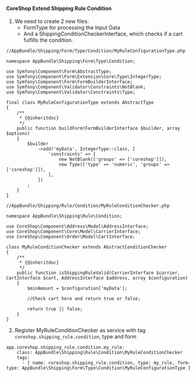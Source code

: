
#### CoreShop Extend Shipping Rule Condition

1. We need to create 2 new files:
    - FormType for processing the Input Data
    - And a ShippingConditionCheckerInterface, which checks if a cart fulfills the condition.

```
//AppBundle/Shipping/Form/Type/Condition/MyRuleConfigurationType.php

namespace AppBundle\Shipping\Form\Type\Condition;

use Symfony\Component\Form\AbstractType;
use Symfony\Component\Form\Extension\Core\Type\IntegerType;
use Symfony\Component\Form\FormBuilderInterface;
use Symfony\Component\Validator\Constraints\NotBlank;
use Symfony\Component\Validator\Constraints\Type;

final class MyRuleConfigurationType extends AbstractType
{
    /**
     * {@inheritdoc}
     */
    public function buildForm(FormBuilderInterface $builder, array $options)
    {
        $builder
            ->add('myData', IntegerType::class, [
                'constraints' => [
                    new NotBlank(['groups' => ['coreshop']]),
                    new Type(['type' => 'numeric', 'groups' => ['coreshop']]),
                ],
            ])
        ;
    }
}

```

```
//AppBundle/Shipping/Rule/Condition/MyRuleConditionChecker.php

namespace AppBundle\Shipping\Rule\Condition;

use CoreShop\Component\Address\Model\AddressInterface;
use CoreShop\Component\Core\Model\CarrierInterface;
use CoreShop\Component\Order\Model\CartInterface;

class MyRuleConditionChecker extends AbstractConditionChecker
{
    /**
     * {@inheritdoc}
     */
    public function isShippingRuleValid(CarrierInterface $carrier, CartInterface $cart, AddressInterface $address, array $configuration)
    {
        $minAmount = $configuration['myData'];

        //Check cart here and return true or false;

        return true || false;
    }
}
```

2. Register MyRuleConditionChecker as service with tag ```coreshop.shipping_rule.condition```, type and form

```
app.coreshop.shipping_rule.condition.my_rule:
    class: AppBundle\Shipping\Rule\Condition\MyRuleConditionChecker
    tags:
      - { name: coreshop.shipping_rule.condition, type: my_rule, form-type: AppBundle\Shipping\Form\Type\Condition\MyRuleConfigurationType }
```
